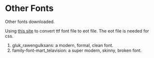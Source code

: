 Other Fonts
====================

Other fonts downloaded.

Using [this site](http://www.kirsle.net/wizards/ttf2eot.cgi) to convert ttf font file to eot file. The eot file is needed for css.

1. gluk_rawengulksans: a modern, formal, clean font.
2. family-font-mart_telavision: a super modern, skinny, broken font.
